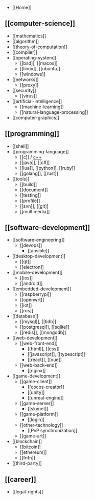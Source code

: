 - [[Home]]

## [[computer-science]]
- [[mathematics]]
- [[algorithm]]
- [[theory-of-computation]]
- [[compiler]]
- [[operating-system]]
  - [[bsd]], [[macos]]
  - [[linux]], [[ubuntu]]
  - [[windows]]
- [[networks]]
  - [[proxy]]
- [[security]]
  - [[virus]]
- [[artificial-intelligence]]
  - [[machine-learning]]
  - [[natural-language-processing]]
- [[computer-graphics]]

## [[programming]]
- [[shell]]
- [[programming-language]]
  - [[c]] / [c++](cpp)
  - [[java]], [[c#]]
  - [[lua]], [[python]], [[ruby]]
  - [[golang]], [[rust]]
- [[tools]]
  - [[build]]
  - [[document]]
  - [[testing]]
  - [[profile]]
  - [[svn]], [[git]]
  - [[multimedia]]

## [[software-development]]
- [[software-engineering]]
  - [[devops]]
    - [[ansible]]
- [[desktop-development]]
  - [[qt]]
  - [[electron]]
- [[mobile-development]]
  - [[ios]]
  - [[android]]
- [[embedded-development]]
  - [[raspberrypi]]
  - [[openwrt]]
  - [[iot]]
  - [[ros]]
- [[database]]
  - [[mysql]], [[tidb]]
  - [[postgresql]], [[sqlite]]
  - [[redis]], [[mongodb]]
- [[web-development]]
  - [[web-front-end]]
    - [[html]], [[css]]
    - [[javascript]], [[typescript]]
    - [[react]], [[vue]]
  - [[web-back-end]]
    - [[nginx]]
- [[game-development]]
  - [[game-client]]
    - [[cocos-creator]]
    - [[unity]]
    - [[unreal-engine]]
  - [[game-server]]
    - [[skynet]]
  - [[game-platform]]
    - [[login]]
  - [[other-technology]]
    - [[PvP synchronization]]
  - [[game-art]]
- [[blockchain]]
  - [[bitcoin]]
  - [[ethereum]]
  - [[fnfn]]
- [[third-party]]

## [[career]]
- [[legal-rights]]
